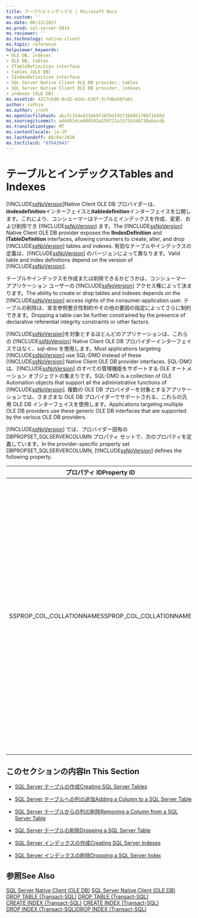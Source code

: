 ```yaml
---
title: テーブルとインデックス | Microsoft Docs
ms.custom: ''
ms.date: 06/13/2017
ms.prod: sql-server-2014
ms.reviewer: ''
ms.technology: native-client
ms.topic: reference
helpviewer_keywords:
- OLE DB, indexes
- OLE DB, tables
- ITableDefinition interface
- tables [OLE DB]
- IIndexDefinition interface
- SQL Server Native Client OLE DB provider, tables
- SQL Server Native Client OLE DB provider, indexes
- indexes [OLE DB]
ms.assetid: 4217c6d8-8cd2-43dc-b36f-3cfd8a58fabc
author: rothja
ms.author: jroth
ms.openlocfilehash: abc7c314e433eb9f107bd191738d951706f1b50d
ms.sourcegitcommit: ad4d92dce894592a259721a1571b1d8736abacdb
ms.translationtype: MT
ms.contentlocale: ja-JP
ms.lasthandoff: 08/04/2020
ms.locfileid: "87642043"
---
```

# <a name="tables-and-indexes"></a><span data-ttu-id="d8f3c-102">テーブルとインデックス</span><span class="sxs-lookup"><span data-stu-id="d8f3c-102">Tables and Indexes</span></span>
  <span data-ttu-id="d8f3c-103">[!INCLUDE[ssNoVersion](../../includes/ssnoversion-md.md)]Native Client OLE DB プロバイダーは、 **iindexdefinition**インターフェイスと**itabledefinition**インターフェイスを公開します。これにより、コンシューマーはテーブルとインデックスを作成、変更、および削除でき [!INCLUDE[ssNoVersion](../../includes/ssnoversion-md.md)] ます。</span><span class="sxs-lookup"><span data-stu-id="d8f3c-103">The [!INCLUDE[ssNoVersion](../../includes/ssnoversion-md.md)] Native Client OLE DB provider exposes the **IIndexDefinition** and **ITableDefinition** interfaces, allowing consumers to create, alter, and drop [!INCLUDE[ssNoVersion](../../includes/ssnoversion-md.md)] tables and indexes.</span></span> <span data-ttu-id="d8f3c-104">有効なテーブルやインデックスの定義は、[!INCLUDE[ssNoVersion](../../includes/ssnoversion-md.md)] のバージョンによって異なります。</span><span class="sxs-lookup"><span data-stu-id="d8f3c-104">Valid table and index definitions depend on the version of [!INCLUDE[ssNoVersion](../../includes/ssnoversion-md.md)].</span></span>  
  
 <span data-ttu-id="d8f3c-105">テーブルやインデックスを作成または削除できるかどうかは、コンシューマー アプリケーション ユーザーの [!INCLUDE[ssNoVersion](../../includes/ssnoversion-md.md)] アクセス権によって決まります。</span><span class="sxs-lookup"><span data-stu-id="d8f3c-105">The ability to create or drop tables and indexes depends on the [!INCLUDE[ssNoVersion](../../includes/ssnoversion-md.md)] access rights of the consumer-application user.</span></span> <span data-ttu-id="d8f3c-106">テーブルの削除は、宣言参照整合性制約やその他の要因の指定によってさらに制約できます。</span><span class="sxs-lookup"><span data-stu-id="d8f3c-106">Dropping a table can be further constrained by the presence of declarative referential integrity constraints or other factors.</span></span>  
  
 <span data-ttu-id="d8f3c-107">[!INCLUDE[ssNoVersion](../../includes/ssnoversion-md.md)]を対象とするほとんどのアプリケーションは、これらの [!INCLUDE[ssNoVersion](../../includes/ssnoversion-md.md)] Native Client OLE DB プロバイダーインターフェイスではなく、sql-dmo を使用します。</span><span class="sxs-lookup"><span data-stu-id="d8f3c-107">Most applications targeting [!INCLUDE[ssNoVersion](../../includes/ssnoversion-md.md)] use SQL-DMO instead of these [!INCLUDE[ssNoVersion](../../includes/ssnoversion-md.md)] Native Client OLE DB provider interfaces.</span></span> <span data-ttu-id="d8f3c-108">SQL-DMO は、[!INCLUDE[ssNoVersion](../../includes/ssnoversion-md.md)] のすべての管理機能をサポートする OLE オートメーション オブジェクトの集まりです。</span><span class="sxs-lookup"><span data-stu-id="d8f3c-108">SQL-DMO is a collection of OLE Automation objects that support all the administrative functions of [!INCLUDE[ssNoVersion](../../includes/ssnoversion-md.md)].</span></span> <span data-ttu-id="d8f3c-109">複数の OLE DB プロバイダーを対象とするアプリケーションでは、さまざまな OLE DB プロバイダーでサポートされる、これらの汎用 OLE DB インターフェイスを使用します。</span><span class="sxs-lookup"><span data-stu-id="d8f3c-109">Applications targeting multiple OLE DB providers use these generic OLE DB interfaces that are supported by the various OLE DB providers.</span></span>  
  
 <span data-ttu-id="d8f3c-110">[!INCLUDE[ssNoVersion](../../includes/ssnoversion-md.md)] では、プロバイダー固有の DBPROPSET_SQLSERVERCOLUMN プロパティ セットで、次のプロパティを定義しています。</span><span class="sxs-lookup"><span data-stu-id="d8f3c-110">In the provider-specific property set DBPROPSET_SQLSERVERCOLUMN, [!INCLUDE[ssNoVersion](../../includes/ssnoversion-md.md)] defines the following property.</span></span>  
  
|<span data-ttu-id="d8f3c-111">プロパティ ID</span><span class="sxs-lookup"><span data-stu-id="d8f3c-111">Property ID</span></span>|<span data-ttu-id="d8f3c-112">説明</span><span class="sxs-lookup"><span data-stu-id="d8f3c-112">Description</span></span>|  
|-----------------|-----------------|  
|<span data-ttu-id="d8f3c-113">SSPROP_COL_COLLATIONNAME</span><span class="sxs-lookup"><span data-stu-id="d8f3c-113">SSPROP_COL_COLLATIONNAME</span></span>|<span data-ttu-id="d8f3c-114">型: VT_BSTR</span><span class="sxs-lookup"><span data-stu-id="d8f3c-114">Type: VT_BSTR</span></span><br /><br /> <span data-ttu-id="d8f3c-115">R/W: 書き込み</span><span class="sxs-lookup"><span data-stu-id="d8f3c-115">R/W: Write</span></span><br /><br /> <span data-ttu-id="d8f3c-116">既定値 : NULL</span><span class="sxs-lookup"><span data-stu-id="d8f3c-116">Default: Null</span></span><br /><br /> <span data-ttu-id="d8f3c-117">説明 : このプロパティは、**ITableDefinition** でのみ使用します。</span><span class="sxs-lookup"><span data-stu-id="d8f3c-117">Description: This property is used only in **ITableDefinition**.</span></span> <span data-ttu-id="d8f3c-118">このプロパティに指定した文字列は、[CREATE TABLE](/sql/t-sql/statements/create-table-transact-sql) ステートメントの作成時に</span><span class="sxs-lookup"><span data-stu-id="d8f3c-118">The string specified in this property is used when creating a [CREATE TABLE](/sql/t-sql/statements/create-table-transact-sql)</span></span><br /><br /> <span data-ttu-id="d8f3c-119">ステートメントの使用などがあります。</span><span class="sxs-lookup"><span data-stu-id="d8f3c-119">statement.</span></span>|  
  
## <a name="in-this-section"></a><span data-ttu-id="d8f3c-120">このセクションの内容</span><span class="sxs-lookup"><span data-stu-id="d8f3c-120">In This Section</span></span>  
  
-   [<span data-ttu-id="d8f3c-121">SQL Server テーブルの作成</span><span class="sxs-lookup"><span data-stu-id="d8f3c-121">Creating SQL Server Tables</span></span>](../../relational-databases/native-client-ole-db-tables-indexes/creating-sql-server-tables.md)  
  
-   [<span data-ttu-id="d8f3c-122">SQL Server テーブルへの列の追加</span><span class="sxs-lookup"><span data-stu-id="d8f3c-122">Adding a Column to a SQL Server Table</span></span>](../../relational-databases/native-client-ole-db-tables-indexes/adding-a-column-to-a-sql-server-table.md)  
  
-   [<span data-ttu-id="d8f3c-123">SQL Server テーブルからの列の削除</span><span class="sxs-lookup"><span data-stu-id="d8f3c-123">Removing a Column from a SQL Server Table</span></span>](../../relational-databases/native-client-ole-db-tables-indexes/removing-a-column-from-a-sql-server-table.md)  
  
-   [<span data-ttu-id="d8f3c-124">SQL Server テーブルの削除</span><span class="sxs-lookup"><span data-stu-id="d8f3c-124">Dropping a SQL Server Table</span></span>](../../relational-databases/native-client-ole-db-tables-indexes/dropping-a-sql-server-table.md)  
  
-   [<span data-ttu-id="d8f3c-125">SQL Server インデックスの作成</span><span class="sxs-lookup"><span data-stu-id="d8f3c-125">Creating SQL Server Indexes</span></span>](../../relational-databases/indexes/indexes.md)  
  
-   [<span data-ttu-id="d8f3c-126">SQL Server インデックスの削除</span><span class="sxs-lookup"><span data-stu-id="d8f3c-126">Dropping a SQL Server Index</span></span>](../../relational-databases/native-client-ole-db-tables-indexes/dropping-a-sql-server-index.md)  
  
## <a name="see-also"></a><span data-ttu-id="d8f3c-127">参照</span><span class="sxs-lookup"><span data-stu-id="d8f3c-127">See Also</span></span>  
 <span data-ttu-id="d8f3c-128">[SQL Server Native Client &#40;OLE DB&#41;](../../relational-databases/native-client/ole-db/sql-server-native-client-ole-db.md) </span><span class="sxs-lookup"><span data-stu-id="d8f3c-128">[SQL Server Native Client &#40;OLE DB&#41;](../../relational-databases/native-client/ole-db/sql-server-native-client-ole-db.md) </span></span>  
 <span data-ttu-id="d8f3c-129">[DROP TABLE &#40;Transact-SQL&#41;](/sql/t-sql/statements/drop-table-transact-sql) </span><span class="sxs-lookup"><span data-stu-id="d8f3c-129">[DROP TABLE &#40;Transact-SQL&#41;](/sql/t-sql/statements/drop-table-transact-sql) </span></span>  
 <span data-ttu-id="d8f3c-130">[CREATE INDEX &#40;Transact-SQL&#41;](/sql/t-sql/statements/create-index-transact-sql) </span><span class="sxs-lookup"><span data-stu-id="d8f3c-130">[CREATE INDEX &#40;Transact-SQL&#41;](/sql/t-sql/statements/create-index-transact-sql) </span></span>  
 [<span data-ttu-id="d8f3c-131">DROP INDEX &#40;Transact-SQL&#41;</span><span class="sxs-lookup"><span data-stu-id="d8f3c-131">DROP INDEX &#40;Transact-SQL&#41;</span></span>](/sql/t-sql/statements/drop-index-transact-sql)  
  
  
